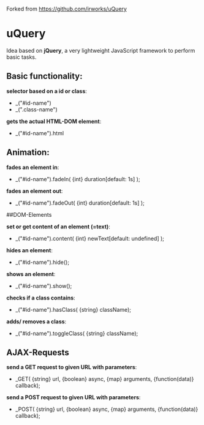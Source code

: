 Forked from https://github.com/irworks/uQuery

# uQuery
Idea based on **jQuery**, a very lightweight JavaScript framework to perform basic tasks.

## Basic functionality:

**selector based on a id or class**:
- _("#id-name")
- _(".class-name")

**gets the actual HTML-DOM element**:
- _("#id-name").html

## Animation:

**fades an element in**:
- _("#id-name").fadeIn( {int} duration[default: 1s] );

**fades an element out**:
- _("#id-name").fadeOut( {int} duration[default: 1s] );

##DOM-Elements

**set or get content of an element (=text)**:
- _("#id-name").content( {int} newText[default: undefined] );

**hides an element**:
- _("#id-name").hide();

**shows an element**:
 - _("#id-name").show();

**checks if a class contains**:
- _("#id-name").hasClass( {string} className);

**adds/ removes a class**:
- _("#id-name").toggleClass( {string} className);

## AJAX-Requests

**send a GET request to given URL with parameters**:  
- _GET( {string} url, {boolean} async, {map} arguments, {function(data)} callback);

**send a POST request to given URL with parameters**:
- _POST( {string} url, {boolean} async, {map} arguments, {function(data)} callback);